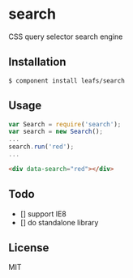 search
======

CSS query selector search engine


## Installation

    $ component install leafs/search

## Usage


```js
var Search = require('search');
var search = new Search();
...
search.run('red');
...
```


```html
<div data-search="red"></div>
```

## Todo

  - [] support IE8
  - [] do standalone library
   

## License

  MIT
